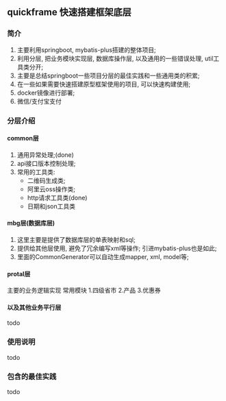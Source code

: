## quickframe 快速搭建框架底层

### 简介
1. 主要利用springboot, mybatis-plus搭建的整体项目;
2. 利用分层, 把业务模块实现层, 数据库操作层, 以及通用的一些错误处理, util工具类分开;
3. 主要是总结springboot一些项目分层的最佳实践和一些通用类的积累;
4. 在一些如果需要快速搭建原型框架使用的项目, 可以快速构建使用;
5. docker镜像进行部署;
6. 微信/支付宝支付

### 分层介绍

#### common层
1. 通用异常处理;(done)
2. api接口版本控制处理;
3. 常用的工具类:
   * 二维码生成类;
   * 阿里云oss操作类;
   * http请求工具类(done)
   * 日期和json工具类

#### mbg层(数据库层)
1. 这里主要是提供了数据库层的单表映射和sql;
2. 提供给其他层使用, 避免了冗余编写xml等操作; 引进mybatis-plus也是如此;
3. 里面的CommonGenerator可以自动生成mapper, xml, model等;

#### protal层
主要的业务逻辑实现
常用模块
1.四级省市
2.产品
3.优惠券

#### 以及其他业务平行层

todo

### 使用说明

todo

### 包含的最佳实践

todo
